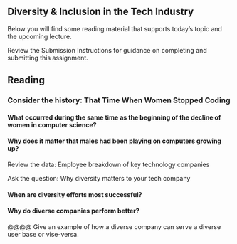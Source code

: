 ## Diversity & Inclusion in the Tech Industry
Below you will find some reading material that supports today’s topic and the upcoming lecture.

Review the Submission Instructions for guidance on completing and submitting this assignment.

## Reading
### Consider the history: That Time When Women Stopped Coding

#### What occurred during the same time as the beginning of the decline of women in computer science?
#### Why does it matter that males had been playing on computers growing up?

Review the data: Employee breakdown of key technology companies

Ask the question: Why diversity matters to your tech company

#### When are diversity efforts most successful?
#### Why do diverse companies perform better?
@@@@ Give an example of how a diverse company can serve a diverse user base or vise-versa.
